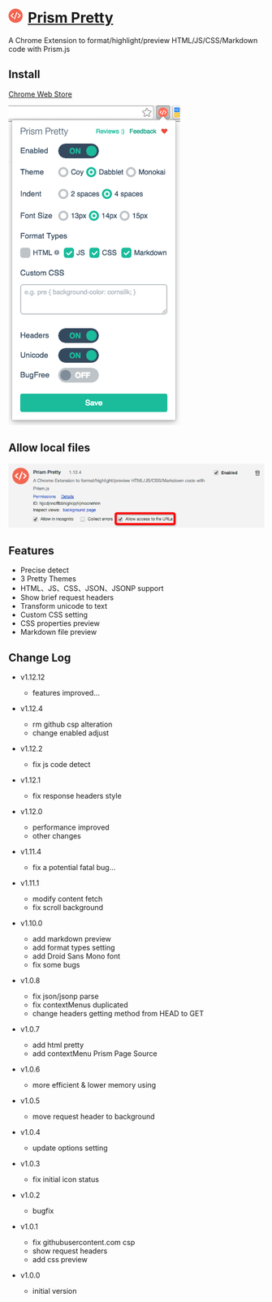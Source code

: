 ![](img/logo.png)[Prism Pretty](https://github.com/L3au/Prism-Pretty)
===
A Chrome Extension to format/highlight/preview HTML/JS/CSS/Markdown code with Prism.js

Install
---
[Chrome Web Store](https://chrome.google.com/webstore/detail/prism-pretty/hjjcdjnncffbbhlglkipjhljmocnehim)

![](img/screenshot.png)

Allow local files
---

![](img/allow-file-urls.png)

Features
---
- Precise detect
- 3 Pretty Themes
- HTML、JS、CSS、JSON、JSONP support
- Show brief request headers
- Transform unicode to text
- Custom CSS setting
- CSS properties preview
- Markdown file preview


Change Log
---

- v1.12.12
  - features improved...

- v1.12.4
  - rm github csp alteration
  - change enabled adjust

- v1.12.2
  - fix js code detect

- v1.12.1
  - fix response headers style

- v1.12.0
  - performance improved
  - other changes

- v1.11.4
  - fix a potential fatal bug...

- v1.11.1
  - modify content fetch
  - fix scroll background

- v1.10.0
  - add markdown preview
  - add format types setting
  - add Droid Sans Mono font
  - fix some bugs

- v1.0.8
  - fix json/jsonp parse
  - fix contextMenus duplicated
  - change headers getting method from HEAD to GET

- v1.0.7
  - add html pretty
  - add contextMenu Prism Page Source

- v1.0.6
  - more efficient & lower memory using

- v1.0.5
  - move request header to background

- v1.0.4
  - update options setting

- v1.0.3
  - fix initial icon status

- v1.0.2
  - bugfix

- v1.0.1
  - fix githubusercontent.com csp
  - show request headers
  - add css preview

- v1.0.0
  - initial version
